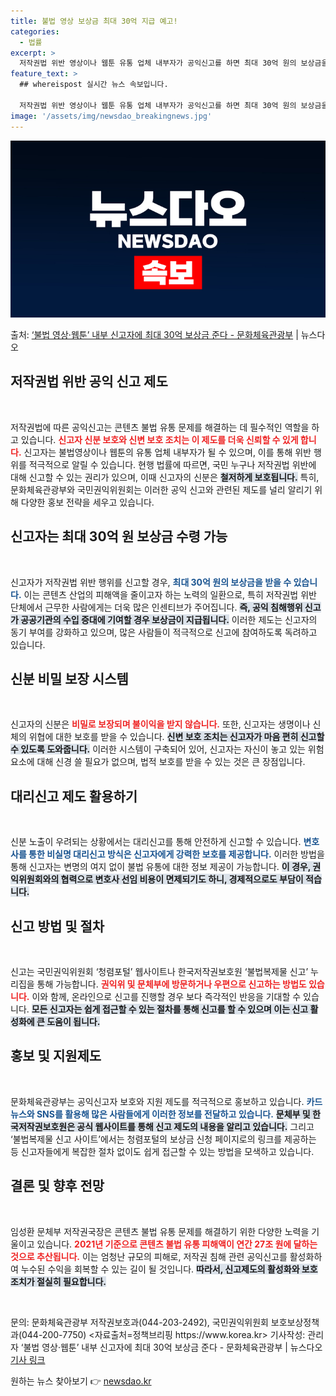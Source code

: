 ```yaml
---
title: 불법 영상 보상금 최대 30억 지급 예고!
categories:
  - 법률
excerpt: >
  저작권법 위반 영상이나 웹툰 유통 업체 내부자가 공익신고를 하면 최대 30억 원의 보상금을 받을 수 있다. …
feature_text: >
  ## whereispost 실시간 뉴스 속보입니다.

  저작권법 위반 영상이나 웹툰 유통 업체 내부자가 공익신고를 하면 최대 30억 원의 보상금을 받을 수 있다. …
image: '/assets/img/newsdao_breakingnews.jpg'
---
```


![뉴스다오 속보](/assets/img/newsdao_breakingnews.jpg)

<p>출처: <a href="https://newsdao.kr/2193" rel="dofollow">‘불법 영상·웹툰’ 내부 신고자에 최대 30억 보상금 준다 - 문화체육관광부</a> | 뉴스다오</p>

<h2 data-ke-size="size26">저작권법 위반 공익 신고 제도</h2>

<p data-ke-size="size16">&nbsp;</p>  
저작권법에 따른 공익신고는 콘텐츠 불법 유통 문제를 해결하는 데 필수적인 역할을 하고 있습니다. <b><span style="color: #ee2323;">신고자 신분 보호와 신변 보호 조치는 이 제도를 더욱 신뢰할 수 있게 합니다.</span></b> 신고자는 불법영상이나 웹툰의 유통 업체 내부자가 될 수 있으며, 이를 통해 위반 행위를 적극적으로 알릴 수 있습니다.  현행 법률에 따르면, 국민 누구나 저작권법 위반에 대해 신고할 수 있는 권리가 있으며, 이때 신고자의 신분은 <b><span style="background-color: #21538527;">철저하게 보호됩니다.</span></b> 특히, 문화체육관광부와 국민권익위원회는 이러한 공익 신고와 관련된 제도를 널리 알리기 위해 다양한 홍보 전략을 세우고 있습니다.

<h2 data-ke-size="size26">신고자는 최대 30억 원 보상금 수령 가능</h2>

<p data-ke-size="size16">&nbsp;</p>  
신고자가 저작권법 위반 행위를 신고할 경우, <b><span style="color: #1a5490;">최대 30억 원의 보상금을 받을 수 있습니다.</span></b> 이는 콘텐츠 산업의 피해액을 줄이고자 하는 노력의 일환으로, 특히 저작권법 위반 단체에서 근무한 사람에게는 더욱 많은 인센티브가 주어집니다. <b><span style="background-color: #21538527;">즉, 공익 침해행위 신고가 공공기관의 수입 증대에 기여할 경우 보상금이 지급됩니다.</span></b> 이러한 제도는 신고자의 동기 부여를 강화하고 있으며, 많은 사람들이 적극적으로 신고에 참여하도록 독려하고 있습니다.

<h2 data-ke-size="size26">신분 비밀 보장 시스템</h2>

<p data-ke-size="size16">&nbsp;</p>  
신고자의 신분은 <b><span style="color: #ee2323;">비밀로 보장되며 불이익을 받지 않습니다.</span></b> 또한, 신고자는 생명이나 신체의 위협에 대한 보호를 받을 수 있습니다. <b><span style="background-color: #21538527;">신변 보호 조치는 신고자가 마음 편히 신고할 수 있도록 도와줍니다.</span></b> 이러한 시스템이 구축되어 있어, 신고자는 자신이 놓고 있는 위험 요소에 대해 신경 쓸 필요가 없으며, 법적 보호를 받을 수 있는 것은 큰 장점입니다.

<h2 data-ke-size="size26">대리신고 제도 활용하기</h2>

<p data-ke-size="size16">&nbsp;</p>  
신분 노출이 우려되는 상황에서는 대리신고를 통해 안전하게 신고할 수 있습니다. <b><span style="color: #1a5490;">변호사를 통한 비실명 대리신고 방식은 신고자에게 강력한 보호를 제공합니다.</span></b> 이러한 방법을 통해 신고자는 변명의 여지 없이 불법 유통에 대한 정보 제공이 가능합니다. <b><span style="background-color: #21538527;">이 경우, 권익위원회와의 협력으로 변호사 선임 비용이 면제되기도 하니, 경제적으로도 부담이 적습니다.</span></b>

<h2 data-ke-size="size26">신고 방법 및 절차</h2>

<p data-ke-size="size16">&nbsp;</p>  
신고는 국민권익위원회 ‘청렴포털’ 웹사이트나 한국저작권보호원 ‘불법복제물 신고’ 누리집을 통해 가능합니다. <b><span style="color: #ee2323;">권익위 및 문체부에 방문하거나 우편으로 신고하는 방법도 있습니다.</span></b> 이와 함께, 온라인으로 신고를 진행할 경우 보다 즉각적인 반응을 기대할 수 있습니다. <b><span style="background-color: #21538527;">모든 신고자는 쉽게 접근할 수 있는 절차를 통해 신고를 할 수 있으며 이는 신고 활성화에 큰 도움이 됩니다.</span></b>

<h2 data-ke-size="size26">홍보 및 지원제도</h2>

<p data-ke-size="size16">&nbsp;</p>  
문화체육관광부는 공익신고자 보호와 지원 제도를 적극적으로 홍보하고 있습니다. <b><span style="color: #1a5490;">카드 뉴스와 SNS를 활용해 많은 사람들에게 이러한 정보를 전달하고 있습니다.</span></b> <b><span style="background-color: #21538527;">문체부 및 한국저작권보호원은 공식 웹사이트를 통해 신고 제도의 내용을 알리고 있습니다.</span></b> 그리고 ‘불법복제물 신고 사이트’에서는 청렴포털의 보상금 신청 페이지로의 링크를 제공하는 등 신고자들에게 복잡한 절차 없이도 쉽게 접근할 수 있는 방법을 모색하고 있습니다.

<h2 data-ke-size="size26">결론 및 향후 전망</h2>

<p data-ke-size="size16">&nbsp;</p>  
임성환 문체부 저작권국장은 콘텐츠 불법 유통 문제를 해결하기 위한 다양한 노력을 기울이고 있습니다. <b><span style="color: #ee2323;">2021년 기준으로 콘텐츠 불법 유통 피해액이 연간 27조 원에 달하는 것으로 추산됩니다.</span></b> 이는 엄청난 규모의 피해로, 저작권 침해 관련 공익신고를 활성화하여 누수된 수익을 회복할 수 있는 길이 될 것입니다. <b><span style="background-color: #21538527;">따라서, 신고제도의 활성화와 보호 조치가 절실히 필요합니다.</span></b>

<p data-ke-size="size16">&nbsp;</p>  
문의: 문화체육관광부 저작권보호과(044-203-2492), 국민권익위원회 보호보상정책과(044-200-7750)  
<자료출처=정책브리핑 https://www.korea.kr>  
기사작성: 관리자  
‘불법 영상·웹툰’ 내부 신고자에 최대 30억 보상금 준다 - 문화체육관광부 | 뉴스다오  
<a href="https://newsdao.kr/2193">기사 링크</a> 

원하는 뉴스 찾아보기 👉 <a href="https://newsdao.kr" rel="dofollow">newsdao.kr</a>


